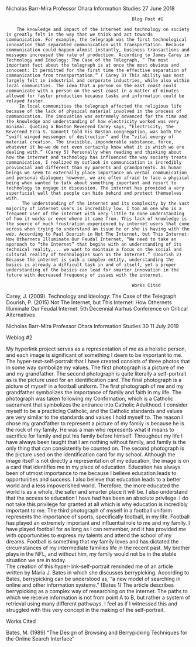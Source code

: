 Nicholas Barr-Mira
Professor Ohara
Information Studies 
27 June 2018

                                                    Blog Post #1

        The knowledge and impact of the internet and technology on society is greatly felt in the way that we think and act towards communication. For example, the telegraph was the first technological innovation that separated communication with transportation. Because communication could happen almost instantly, business transactions and messages increased the rate of production. According to James Carey in Technology and Ideology: The Case of the Telegraph, “ The most important fact about the telegraph is at once the most obvious and innocent: It permitted for the first time the effective separation of communication from transportation.” ( Carey 3) This ability was most largely felt in industrial and corporate industries, while also within local communities. The idea that a person on the east coast could communicate with a person on the west coast in a matter of minutes allowed for faster production because tasks and information could be relayed faster. 
         In local communities the telegraph affected the religious life because of the lack of physical material involved in the process of communication. The innovation was extremely advanced for the time and the knowledge and understanding of how electricity worked was very minimal. Quoting a Boston Reverend Carey says, “Electricity, the Reverend Ezra S. Gannett told his Boston congregation, was both the “swift winged messenger of destruction” and the “vital energy of material creation. The invisible, imponderable substance, force, whatever it be—we do not even certainly know what it is which we are dealing with.” (Carey 5) Personally when reading and thinking about how the internet and technology has influenced the way society treats communication, I realized my outlook in communication is incredibly provincial and different than my parents and grandparents. As human beings we seem to externally place importance on verbal communication and personal dialogue; however, we are often afraid to face a physical being when wanted to talk about something important and resort to technology to engage in discussion. The internet has provided a very superficial wall that people can hide behind and protect themselves with. 
          The understanding of the internet and its complexity by the vast majority of internet users is incredibly low. I too am one who is a frequent user of the internet with very little to none understanding of how it works or even where it came from. This lack of knowledge is the source of much frustration experienced by internet users that come across when trying to understand an issue he or she is having with the web. According to Paul Dourish in Not The Internet, but This Internet: How Othernets Illuminate Our Feudal Internet, “We need to take an approach to “the Internet” that begins with an understanding of its technical reality,... we want to maintain a focus on the social and cultural reality of technologies such as the Internet.” (Dourish 2) Because the internet is such a complex entity, understanding the basics is already a difficult task in and of itself, yet a proper understanding of the basics can lead for smarter innovation in the future with decreased frequency of issues with the internet. 

                                                    Works Cited

Carey, J. (2009). Technology and Ideology: The Case of the Telegraph 
Dourish, P. (2015) Not The Internet, but This Internet: How Othernets Illuminate Our Feudal Internet. 5th Decennial Aarhus Conference on Critical Alternatives





Nicholas Barr-Mira 
Professor Ohara
Information Studies 30
11 July 2019

Weblog #2

My hyperlink project serves as a representation of me as a holistic person, and each image is significant of something I deem to be important to me. The hyper-text-self-portrait that I have created consists of three photos that in some way symbolize my values. The first photograph is a picture of me and my grandfather. The second photograph is quite literally a self-portrait as is the picture used for an identification card. The final photograph is a picture of myself in a football uniform. 
The first photograph of me and my grandfather symbolizes the importance of family and faith in my life. The photograph was taken following my Confirmation, which is a Catholic sacrament that symbolizes the entrance into Catholic Adulthood. I consider myself to be a practicing Catholic, and the Catholic standards and values are very similar to the standards and values I hold myself to. The reason I chose my grandfather to represent a picture of my family is because he is the rock of my family. He was a man who represents what it means to sacrifice for family and put his family before himself. Throughout my life I have always been taught that I am nothing without family, and family is the only thing that can consistently be counted on. 
The second photograph is the picture used on the identification card for my school. Although the image itself is not directly a representation of my education, the image is on a card that identifies me in my place of education. Education has always been of utmost importance to me because I believe education leads to opportunities and success. I also believe that education leads to a better world and a less impoverished world. Therefore, the more educated the world is as a whole, the safer and smarter place it will be. I also understand that the access to education I have had has been an absolute privilege. I do not take this privilege for granted at all which is why education is incredibly important to me. 
The third photograph of myself in a football uniform represents the importance of sports, specifically football, in my life. Football has played an extremely important and influential role to me and my family. I have played football for as long as I can remember, and it has provided me with opportunities to express my talents and attend the school of my dreams. Football is something that my family loves and has dictated the circumstances of my intermediate families life in the recent past. My brother plays in the NFL, and without him, my family would not be in the stable situation we are in today.  
The creation of this hyper-link-self-portrait reminded me of an article written by Maria J. Bates in which she discusses berrypicking. According to Bates, berrypicking can be understood as, “a new model of searching in online and other information systems.” (Bates 1) The article describes berrypicking as a complex way of researching on the internet. The paths to which we receive information is not from point A to B, but rather a system of retrieval using many different pathways. I feel as if I witnessed this and struggled with this very concept in the making of the self-portrait. 


Works Cited

Bates, M. (1989) “The Design of Browsing and Berrypicking Techniques for the Online Search Interface”



[Hyper-Link-Self-Portrait]: (http://127.0.0.1:52554/index.html)    
